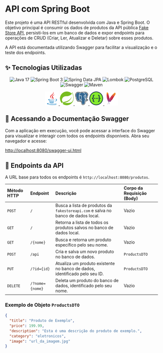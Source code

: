 # API com Spring Boot

Este projeto é uma API RESTful desenvolvida com Java e Spring Boot. O objetivo principal é consumir os dados de produtos da API pública [Fake Store API](https://fakestoreapi.com), persisti-los em um banco de dados e expor endpoints para operações de CRUD (Criar, Ler, Atualizar e Deletar) sobre esses produtos.

A API está documentada utilizando Swagger para facilitar a visualização e o teste dos endpoints.

## ✨ Tecnologias Utilizadas

<p align="center">
  <img src="https://img.shields.io/badge/Java-17-black?style=for-the-badge&logo=openjdk" alt="Java 17">
  <img src="https://img.shields.io/badge/Spring_Boot-3-black?style=for-the-badge&logo=spring-boot" alt="Spring Boot 3">
  <img src="https://img.shields.io/badge/Spring_Data_JPA-black?style=for-the-badge&logo=spring" alt="Spring Data JPA">
  <img src="https://img.shields.io/badge/Lombok-black?style=for-the-badge&logo=lombok" alt="Lombok">
  <img src="https://img.shields.io/badge/PostgreSQL-black?style=for-the-badge&logo=postgresql" alt="PostgreSQL">
  <img src="https://img.shields.io/badge/Swagger-black?style=for-the-badge&logo=swagger" alt="Swagger">
  <img src="https://img.shields.io/badge/Maven-black?style=for-the-badge&logo=apache-maven" alt="Maven">
</p>

<p align="center">
  <a href="https://www.java.com" target="_blank"> 
    <img src="https://raw.githubusercontent.com/devicons/devicon/master/icons/java/java-original.svg" alt="java" width="45" height="45"/> 
  </a>
  <a href="https://spring.io/" target="_blank"> 
    <img src="https://raw.githubusercontent.com/devicons/devicon/master/icons/spring/spring-original.svg" alt="spring" width="45" height="45"/> 
  </a>
  <a href="https://www.postgresql.org" target="_blank"> 
    <img src="https://raw.githubusercontent.com/devicons/devicon/master/icons/postgresql/postgresql-original.svg" alt="postgresql" width="45" height="45"/> 
  </a>
  <a href="https://swagger.io/" target="_blank">
    <img src="https://raw.githubusercontent.com/devicons/devicon/master/icons/swagger/swagger-original.svg" alt="swagger" width="45" height="45"/>
  </a>
   <a href="https://maven.apache.org/" target="_blank">
    <img src="https://raw.githubusercontent.com/devicons/devicon/master/icons/maven/maven-original.svg" alt="maven" width="45" height="45"/>
  </a>
</p>

## 📖 Acessando a Documentação Swagger

Com a aplicação em execução, você pode acessar a interface do Swagger para visualizar e interagir com todos os endpoints disponíveis. Abra seu navegador e acesse:

[http://localhost:8080/swagger-ui.html](http://localhost:8080/swagger-ui.html)

## 📡 Endpoints da API

A URL base para todos os endpoints é `http://localhost:8080/produtos`.

| Método HTTP | Endpoint        | Descrição                                                                      | Corpo da Requisição (Body) |
| :---------- | :-------------- | :----------------------------------------------------------------------------- | :------------------------- |
| `POST`      | `/`             | Busca a lista de produtos da `fakestoreapi.com` e salva no banco de dados local. | Vazio                      |
| `GET`       | `/`             | Retorna a lista de todos os produtos salvos no banco de dados local.             | Vazio                      |
| `GET`       | `/{nome}`       | Busca e retorna um produto específico pelo seu nome.                             | Vazio                      |
| `POST`      | `/api`          | Cria e salva um novo produto no banco de dados.                                  | `ProductsDTO`              |
| `PUT`       | `/?id={id}`     | Atualiza um produto existente no banco de dados, identificado pelo seu ID.       | `ProductsDTO`              |
| `DELETE`    | `/?nome={nome}` | Deleta um produto do banco de dados, identificado pelo seu nome.                 | Vazio                      |

### Exemplo de Objeto `ProductsDTO`

```json
{
  "title": "Produto de Exemplo",
  "price": 199.99,
  "description": "Esta é uma descrição do produto de exemplo.",
  "category": "eletronicos",
  "image": "url_da_imagem.jpg"
}
